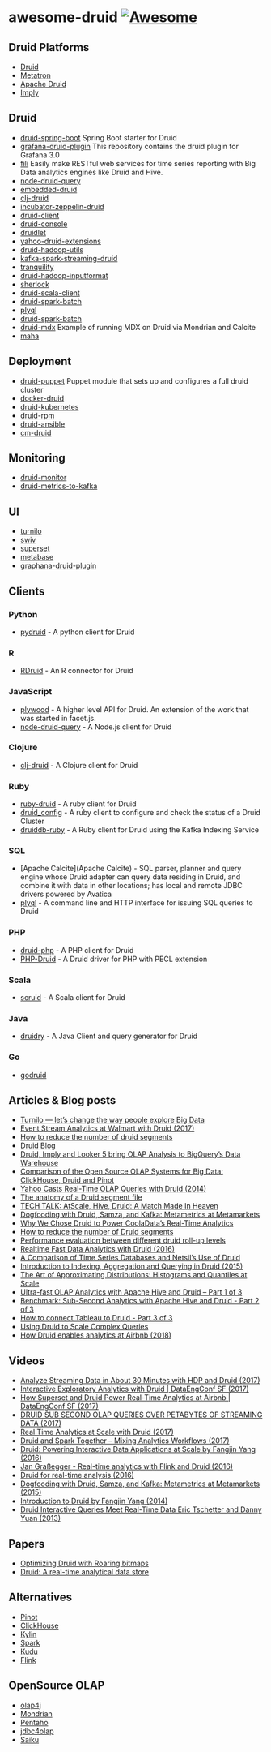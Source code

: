 # awesome-druid [![Awesome](https://cdn.rawgit.com/sindresorhus/awesome/d7305f38d29fed78fa85652e3a63e154dd8e8829/media/badge.svg)](https://github.com/sindresorhus/awesome)

## Druid Platforms

- [Druid](http://druid.io)
- [Metatron](https://metatron.app/)
- [Apache Druid](http://druid.apache.org)
- [Imply](http://imply.io)

## Druid

- [druid-spring-boot](https://github.com/drtrang/druid-spring-boot) Spring Boot starter for Druid
- [grafana-druid-plugin](https://github.com/grafana-druid-plugin/druidplugin) This repository contains the druid plugin for Grafana 3.0
- [fili](https://github.com/yahoo/fili) Easily make RESTful web services for time series reporting with Big Data analytics engines like Druid and Hive. 
- [node-druid-query](https://github.com/7eggs/node-druid-query)
- [embedded-druid](https://github.com/eBay/embedded-druid)
- [clj-druid](https://github.com/y42/clj-druid)
- [incubator-zeppelin-druid](https://github.com/lorthos/incubator-zeppelin-druid)
- [druid-client](https://github.com/implydata/druid-client)
- [druid-console](https://github.com/druid-io/druid-console)
- [druidlet](https://github.com/InferlyticsOSS/druidlet)
- [yahoo-druid-extensions](https://github.com/yahoo/druid-extensions)
- [druid-hadoop-utils](https://github.com/himanshug/druid-hadoop-utils)
- [kafka-spark-streaming-druid](https://github.com/ramkumarvenkat/kafka-spark-streaming-druid)
- [tranquility](https://github.com/druid-io/tranquility)
- [druid-hadoop-inputformat](https://github.com/implydata/druid-hadoop-inputformat)
- [sherlock](https://github.com/yahoo/sherlock)
- [druid-scala-client](https://github.com/daggerrz/druid-scala-client)
- [druid-spark-batch](https://github.com/metamx/druid-spark-batch)
- [plyql](https://github.com/implydata/plyql)
- [druid-spark-batch](https://github.com/metamx/druid-spark-batch)
- [druid-mdx](https://github.com/julianhyde/druid-mdx) Example of running MDX on Druid via Mondrian and Calcite 
- [maha](https://github.com/yahoo/maha)

## Deployment
- [druid-puppet](https://github.com/MrAlias/druid) Puppet module that sets up and configures a full druid cluster
- [docker-druid](https://github.com/druid-io/docker-druid)
- [druid-kubernetes](https://github.com/krallistic/druid-kubernetes)
- [druid-rpm](https://github.com/cleberar/druid-rpm)
- [druid-ansible](https://github.com/imungoma/druid-ansible)
- [cm-druid](https://github.com/knoguchi/cm-druid)

## Monitoring
- [druid-monitor](https://github.com/shrekwang/druid-monitor)
- [druid-metrics-to-kafka](https://github.com/quantiply/druid-metrics-to-kafka)

## UI
- [turnilo](https://github.com/allegro/turnilo)
- [swiv](https://github.com/yahoo/swiv)
- [superset](http://superset.apache.org)
- [metabase](https://github.com/metabase/metabase)
- [graphana-druid-plugin](https://github.com/grafana-druid-plugin/druidplugin)

## Clients

### Python
- [pydruid](https://github.com/druid-io/pydruid) - A python client for Druid

### R
- [RDruid](https://github.com/druid-io/RDruid) - An R connector for Druid

### JavaScript
- [plywood](https://github.com/implydata/plywood) - A higher level API for Druid. An extension of the work that was started in facet.js.
- [node-druid-query](https://github.com/7eggs/node-druid-query) - A Node.js client for Druid

### Clojure
- [clj-druid](https://github.com/y42/clj-druid) - A Clojure client for Druid

### Ruby
- [ruby-druid](https://github.com/ruby-druid/ruby-druid) - A ruby client for Druid
- [druid_config](https://github.com/redBorder/druid_config) - A ruby client to configure and check the status of a Druid Cluster
- [druiddb-ruby](https://github.com/andremleblanc/druiddb-ruby) - A Ruby client for Druid using the Kafka Indexing Service

### SQL
- [Apache Calcite](Apache Calcite) - SQL parser, planner and query engine whose Druid adapter can query data residing in Druid, and combine it with data in other locations; has local and remote JDBC drivers powered by Avatica
- [plyql](https://github.com/implydata/plyql) - A command line and HTTP interface for issuing SQL queries to Druid

### PHP
- [druid-php](https://github.com/pixelfederation/druid-php) - A PHP client for Druid
- [PHP-Druid](https://github.com/Neeke/PHP-Druid) - A Druid driver for PHP with PECL extension

### Scala
- [scruid](https://github.com/ing-bank/scruid) - A Scala client for Druid

### Java
- [druidry](https://github.com/zapr-oss/druidry) - A Java Client and query generator for Druid

### Go
- [godruid](https://github.com/shunfei/godruid)

## Articles & Blog posts
- [Turnilo — let’s change the way people explore Big Data](https://allegro.tech/2018/10/turnilo-lets-change-the-way-people-explore-big-data.html)
- [Event Stream Analytics at Walmart with Druid (2017)](https://medium.com/walmartlabs/event-stream-analytics-at-walmart-with-druid-dcf1a37ceda7)
- [How to reduce the number of druid segments](http://www.tothenew.com/blog/how-to-reduce-the-number-of-druid-segments/)
- [Druid Blog](http://druid.io/blog/)
- [Druid, Imply and Looker 5 bring OLAP Analysis to BigQuery’s Data Warehouse](https://medium.com/mark-rittman/druid-imply-and-looker-5-bring-olap-analysis-to-bigquerys-data-warehouse-ae0cb5ffb3a4)
- [Comparison of the Open Source OLAP Systems for Big Data: ClickHouse, Druid and Pinot](https://medium.com/@leventov/comparison-of-the-open-source-olap-systems-for-big-data-clickhouse-druid-and-pinot-8e042a5ed1c7)
- [Yahoo Casts Real-Time OLAP Queries with Druid (2014)](https://www.datanami.com/2015/08/04/yahoo-casts-real-time-olap-queries-with-druid/)
- [The anatomy of a Druid segment file](https://medium.com/engineers-optimizely/the-anatomy-of-a-druid-segment-file-bed89a93af1e)
- [TECH TALK: AtScale, Hive, Druid: A Match Made In Heaven](http://blog.atscale.com/hive-druid-atscale)
- [Dogfooding with Druid, Samza, and Kafka: Metametrics at Metamarkets](https://metamarkets.com/2015/dogfooding-with-druid-samza-and-kafka-metametrics-at-metamarkets/)
- [Why We Chose Druid to Power CoolaData’s Real-Time Analytics](http://www.dataprix.com/en/blog-it/analytics/why-we-chose-druid-power-cooladata-s-real-time-analytics)
- [How to reduce the number of Druid segments](http://www.tothenew.com/blog/how-to-reduce-the-number-of-druid-segments/)
- [Performance evaluation between different druid roll-up levels](http://www.malinga.me/performance-evaluation-between-different-druid-roll-up-levels/)
- [Realtime Fast Data Analytics with Druid (2016)](https://blog.codecentric.de/en/2016/08/realtime-fast-data-analytics-druid/)
- [A Comparison of Time Series Databases and Netsil’s Use of Druid](https://blog.netsil.com/a-comparison-of-time-series-databases-and-netsils-use-of-druid-db805d471206)
- [Introduction to Indexing, Aggregation and Querying in Druid (2015)](https://zcox.wordpress.com/2015/04/05/introduction-to-indexing-aggregation-and-querying-in-druid/)
- [The Art of Approximating Distributions: Histograms and Quantiles at Scale](https://metamarkets.com/2013/histograms/)
- [Ultra-fast OLAP Analytics with Apache Hive and Druid – Part 1 of 3](https://hortonworks.com/blog/apache-hive-druid-part-1-3/)
- [Benchmark: Sub-Second Analytics with Apache Hive and Druid - Part 2 of 3](https://hortonworks.com/blog/sub-second-analytics-hive-druid/)
- [How to connect Tableau to Druid - Part 3 of 3](https://hortonworks.com/blog/connect-tableau-druid-hive/)
- [Using Druid to Scale Complex Queries](https://dzone.com/articles/scaling-complex-queries-using-druid)
- [How Druid enables analytics at Airbnb (2018)](https://medium.com/airbnb-engineering/druid-airbnb-data-platform-601c312f2a4c)

## Videos
- [Analyze Streaming Data in About 30 Minutes with HDP and Druid (2017)](https://www.youtube.com/watch?v=pvtdvoZ83uk)
- [Interactive Exploratory Analytics with Druid | DataEngConf SF (2017)](https://www.youtube.com/watch?v=rbQaCazQ0gI)
- [How Superset and Druid Power Real-Time Analytics at Airbnb | DataEngConf SF (2017)](https://www.youtube.com/watch?v=W_Sp4jo1ACg)
- [DRUID SUB SECOND OLAP QUERIES OVER PETABYTES OF STREAMING DATA (2017)](https://www.youtube.com/watch?v=iIaceyMLrQA)
- [Real Time Analytics at Scale with Druid (2017)](https://www.youtube.com/watch?v=tFIdKPHP0ts)
- [Druid and Spark Together – Mixing Analytics Workflows (2017)](https://metamarkets.com/2017/druid-and-spark-together-mixing-analytics-workflows/)
- [Druid: Powering Interactive Data Applications at Scale by Fangjin Yang (2016)](https://www.youtube.com/watch?v=vbH8E0nH2Nw)
- [Jan Graßegger - Real-time analytics with Flink and Druid (2016)](https://www.youtube.com/watch?v=mYGF4BUwtaw)
- [Druid for real-time analysis (2016)](https://yogsototh.github.io/mkdocs/druid/druid.html)
- [Dogfooding with Druid, Samza, and Kafka: Metametrics at Metamarkets (2015)](https://metamarkets.com/2015/dogfooding-with-druid-samza-and-kafka-metametrics-at-metamarkets/)
- [Introduction to Druid by Fangjin Yang (2014)](https://www.youtube.com/watch?v=GtHu4TVs0xI)
- [Druid Interactive Queries Meet Real-Time Data Eric Tschetter and Danny Yuan (2013)](https://www.youtube.com/watch?v=Dlqj34l2upk)

## Papers
- [Optimizing Druid with Roaring bitmaps](https://www.researchgate.net/profile/Daniel_Lemire/publication/304352004_Optimizing_Druid_with_Roaring_bitmaps/links/5a3a9268a6fdcc3d07afb140/Optimizing-Druid-with-Roaring-bitmaps.pdf?origin=publication_detail)
- [Druid: A real-time analytical data store](https://www.researchgate.net/profile/Fangjin_Yang/publication/266656620_Druid_A_real-time_analytical_data_store/links/54f5e1760cf21d8b8a5b957a/Druid-A-real-time-analytical-data-store.pdf?origin=publication_detail)

## Alternatives
- [Pinot](https://github.com/linkedin/pinot)
- [ClickHouse](https://clickhouse.yandex/)
- [Kylin](https://kylin.apache.org/)
- [Spark](https://spark.apache.org/)
- [Kudu](https://www.cloudera.com/products/open-source/apache-hadoop/apache-kudu.html)
- [Flink](https://flink.apache.org/)

## OpenSource OLAP
- [olap4j](http://olap4j.org/)
- [Mondrian](https://community.hitachivantara.com/docs/DOC-1009853)
- [Pentaho](https://www.hitachivantara.com/go/pentaho.html?source=pentaho-redirect)
- [jdbc4olap](http://www.jdbc4olap.org/)
- [Saiku](https://github.com/OSBI/saiku)
